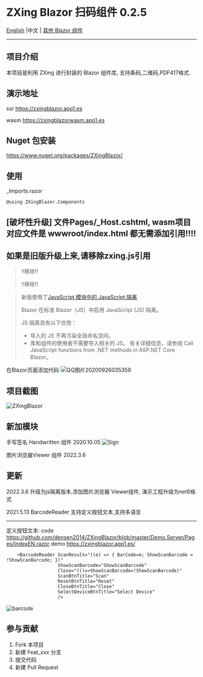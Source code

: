 ﻿# ZXing Blazor 扫码组件 0.2.5

 <a href="README.md">English</a> |中文  | <a href="https://blazor.app1.es/"> 其他 Blazor 组件</a>

---

## 项目介绍
本项目是利用 ZXing 进行封装的 Blazor 组件库, 支持条码,二维码,PDF417格式.

## 演示地址  
ssr
https://zxingblazor.app1.es

wasm
https://zxingblazorwasm.app1.es


## Nuget 包安装
https://www.nuget.org/packages/ZXingBlazor/

## 使用 

_Imports.razor 

    @using ZXingBlazor.Components


## [破坏性升级] 文件Pages/_Host.cshtml,  wasm项目对应文件是 wwwroot/index.html 都无需添加引用!!!!
## 如果是旧版升级上来,请移除zxing.js引用
>  !!移除!!   <script src="_content/ZXingBlazor/lib/barcodereader/zxing.js"></script>
>  
>  !!移除!!   <script src="_content/ZXingBlazor/lib/barcodereader/barcode.js"></script>

> 新版使用了[JavaScript 模块中的 JavaScript 隔离](https://docs.microsoft.com/zh-cn/aspnet/core/blazor/javascript-interoperability/?view=aspnetcore-6.0#javascript-isolation-in-javascript-modules)
> 
> Blazor 在标准 Blazor（JS）中启用 JavaScript (JS) 隔离。
> 
> JS 隔离具有以下优势：
> 
> - 导入的 JS 不再污染全局命名空间。
> - 库和组件的使用者不需要导入相关的 JS。
> 有关详细信息，请参阅 Call JavaScript functions from .NET methods in ASP.NET Core Blazor。


在Blazor页面添加代码
![QQ图片20200926035359](https://user-images.githubusercontent.com/8428709/94327539-fd287900-ffab-11ea-8783-a26cd5f29f9a.png)


## 项目截图
![ZXingBlazor](https://user-images.githubusercontent.com/8428709/94275844-c28cf500-ff47-11ea-9c65-2370752d2b5b.gif)

## 新加模块
手写签名 Handwritten 组件 2020.10.05
![Sign](https://user-images.githubusercontent.com/8428709/95032378-96e1db80-06ba-11eb-8291-c00c3c2ea9fb.gif)

图片浏览器Viewer 组件 2022.3.6
    
## 更新

2022.3.6 升级为js隔离版本,添加图片浏览器 Viewer组件, 演示工程升级为net6格式

2021.5.13 BarcodeReader 支持定义按钮文本,支持多语言

----
定义按钮文本:
code
https://github.com/densen2014/ZXingBlazor/blob/master/Demo.Server/Pages/IndexEN.razor
demo
https://zxingblazor.app1.es/

```
    <BarcodeReader ScanResult="((e) => { BarCode=e; ShowScanBarcode = !ShowScanBarcode; })"
                   ShowScanBarcode="ShowScanBarcode"
                   Close="(()=>ShowScanBarcode=!ShowScanBarcode)" 
                   ScanBtnTitle="Scan"
                   ResetBtnTitle="Reset"
                   CloseBtnTitle="Close"
                   SelectDeviceBtnTitle="Select Device"
                   />
```

![barcode](https://user-images.githubusercontent.com/8428709/118119633-f6416000-b3ee-11eb-8537-ec356242f63b.jpg)



## 参与贡献

1. Fork 本项目
2. 新建 Feat_xxx 分支
3. 提交代码
4. 新建 Pull Request 
